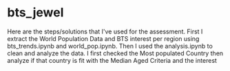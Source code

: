 # bts_jewel

Here are the steps/solutions that I've used for the assessment.
First I extract the World Population Data and BTS interest per region using bts_trends.ipynb and world_pop.ipynb. Then I used the analysis.ipynb to clean and analyze the data. I first checked the Most populated Country then analyze if that country is fit with the Median Aged Criteria and the interest 
